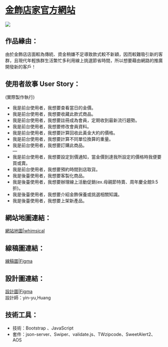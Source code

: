 # [金飾店家官方網站](https://winniewuwinnie.github.io/JS-project_JewelryShop/)
![](https://i.imgur.com/NcXQnet.png)

## 作品緣由：
由於金飾店店面較為傳統、資金稍嫌不足導致款式較不新穎，因而較難吸引新的客群，且現代年輕族群生活繁忙多利用線上挑選節省時間，所以想要藉由網路的推廣開發新的客戶！

## 使用者故事 User Story：
(實際製作執行)
* 我是前台使用者，我想要查看當日的金價。
* 我是前台使用者，我想要收藏此款式商品。
* 我是前台使用者，我想要註冊成為會員，定期收到最新流行趨勢。
* 我是前台使用者，我想要修改會員資料。
* 我是前台使用者，我想要計算回收此黃金大約的價格。
* 我是前台使用者，我想要計算不同單位換算的重量。
* 我是前台使用者，我想要訂購此商品。\
—
* 我是前台使用者，我想要設定到價通知，當金價到達我所設定的價格時我便要買或賣。
* 我是前台使用者，我想要預約時間到店取貨。
* 我是後臺使用者，我想要客製化商品。
* 我是後臺使用者，我想要辦理線上活動促銷(ex.母親節特賣、周年慶全館9.5折)。
* 我是後臺使用者，我想要介紹金飾保養或挑選相關知識。
* 我是後臺使用者，我想要上架新產品。

## 網站地圖連結：
[網站地圖|whimsical](https://whimsical.com/W6PbuquQYRGymFus3Woq2r)

## 線稿圖連結：
[線稿圖|Figma](https://www.figma.com/file/WaZNYXYSyuT3grD27DihNw/%E9%87%91%E9%A3%BE%E5%BA%97%E5%AE%B6%E5%AE%98%E6%96%B9%E7%B6%B2%E7%AB%99-%7C-%E7%B7%9A%E7%A8%BF?node-id=0%3A1)

## 設計圖連結：
[設計圖|Figma](https://www.figma.com/file/6z9TAApY7Z2KeaJxGHTu2q/%E9%87%91%E9%A3%BE%E5%BA%97%E5%AE%B6%E5%AE%98%E6%96%B9%E7%B6%B2%E7%AB%99?node-id=0%3A1)\
設計師：yin-yu,Huang

## 技術工具：
* 技術：Bootstrap 、JavaScript
* 套件：json-server、Swiper、validate.js、TWzipcode、SweetAlert2、AOS

